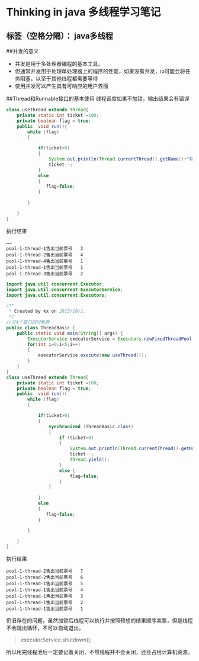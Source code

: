 ﻿# Thinking in java 多线程学习笔记
标签（空格分隔）： java多线程
---

##并发的意义
- 并发是用于多处理器编程的基本工具。
- 但通常并发用于处理单处理器上的程序的性能，如果没有并发，io可能会将任务阻塞，以至于其他线程都需要等待
- 使用并发可以产生具有可响应的用户界面

##Thread和Runnable接口的基本使用
线程调度如果不加锁，输出结果会有错误
```java
class useThread extends Thread{
    private static int ticket =100;
    private boolean flag = true;
    public  void run(){
        while (flag)
        {

            if(ticket>0)
            {
                System.out.println(Thread.currentThread().getName()+"剩余票数\t"+ticket);
                ticket--;
            }
            else
            {
               flag=false;
            }

        }

    }
}
```
执行结果
```
……
pool-1-thread-1售出当前票号	3
pool-1-thread-2售出当前票号	4
pool-1-thread-4售出当前票号	1
pool-1-thread-1售出当前票号	1
pool-1-thread-3售出当前票号	2
```

```java
import java.util.concurrent.Executor;
import java.util.concurrent.ExecutorService;
import java.util.concurrent.Executors;

/**
 * Created by kx on 2015/10/1.
 */
//开4个窗口同时售票
public class ThreadBasic {
    public static void main(String[] args) {
        ExecutorService executorService = Executors.newFixedThreadPool(4);
        for(int i=0;i<5;i++)
        {
            executorService.execute(new useThread());
        }
    }
}
class useThread extends Thread{
    private static int ticket =100;
    private boolean flag = true;
    public  void run(){
        while (flag)
        {

            if(ticket>0)
            {
                synchronized (ThreadBasic.class)
                {
                    if (ticket>0)
                    {
                        System.out.println(Thread.currentThread().getName()+"售出当前票号\t"+ticket);
                        ticket--;
                        Thread.yield();
                    }
                    else {
                        flag=false;
                    }
                }

            }
            else
            {
               flag=false;
            }

        }

    }
}

```
执行结果
```
pool-1-thread-2售出当前票号	7
pool-1-thread-2售出当前票号	6
pool-1-thread-1售出当前票号	5
pool-1-thread-1售出当前票号	4
pool-1-thread-1售出当前票号	3
pool-1-thread-1售出当前票号	2
pool-1-thread-1售出当前票号	1
```

仍旧存在的问题，虽然加锁后线程可以执行并按照预想的结果顺序卖票，但是线程不会跳出循环，不可以自动退出。

> executorService.shutdown();

所以用完线程池后一定要记着关闭，不然线程并不会关闭，还会占用计算机资源。